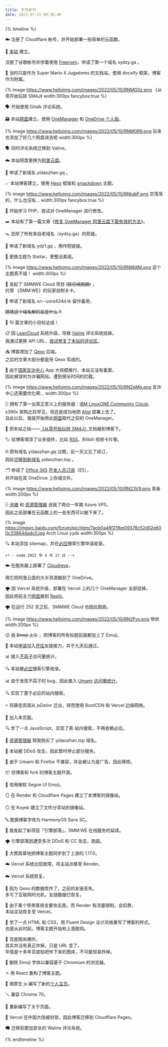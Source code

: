 ```yaml
---
title: 岁月史书
date: 2023-07-31 09:36:40
---
```


{% timeline %}

<!-- node 2020 年 10 月 ? 日 -->

☁️ 注册了 Cloudflare 帐号，并开始部署一些简单的云函数。

<!-- node 2020 年 11 月 ? 日 -->

🎉 [本站](https://web.archive.org/web/20210901000000*/sm4j.sydzy.ga) 建立。

注册了谷歌帐号并学着使用 [Freenom](https://freenom.com)，申请了第一个域名 sydzy.ga 。

🍄 当时只是作为 Super Mario 4 Jugadores 的文档站，使用 docsify 框架，博客作为附属。

{% image https://www.helloimg.com/images/2022/05/10/RNMG0z.png 《从零开始玩转&nbsp;SM4J》 width:300px fancybox:true %}

<!-- node 2020 年 12 月 25 日 -->

🗣️ 开始使用 Gitalk 评论系统。

<!-- node 2021 年 2 月 ? 日 -->

🗃️ 本站[网盘](https://pan.yidaozhan.top)建立，使用 [OneManager](https://github.com/qkqpttgf/OneManager-php/) 和 [OneDrive 个人版](https://onedrive.live.com)。

{% image https://www.helloimg.com/images/2022/05/10/RNM0R6.png 后来也添加了好几个网盘进去呢 width:300px %}

🗣️ 同时评论系统迁移到 Valine。

<!-- node 2021 年 3 月 4 日 -->

☁️ 本站网盘更换为[阿里云盘](https://aliyundrive.com)。

<!-- node 2021 年 3 月 14 日 -->

🔗 申请了新域名 yidaozhan.gq 。

<!-- node 2021 年 4 月 9 日 -->

✅ 本站博客建立，使用 [Hexo](https://hexo.io) 框架和 [smackdown](https://github.com/smackgg/hexo-theme-smackdown) 主题。

{% image https://www.helloimg.com/images/2022/05/10/RNlubP.png 空荡荡的，什么也没有... width:300px fancybox:true %}

<!-- node 2021 年 4 月 10 日 -->

🐘 开始学习 PHP，尝试对 OneManager 进行修改。

✒️ 本站有了第一篇文章《[修复 OneManager 阿里云盘下载失效的方法](/2021/04/10/onemgr-fix-aliyundrive-token/)》。

<!-- node 2021 年 4 月 23 日 -->

🪤 去除了所有来自老域名（sydzy.ga）的死链。

🔗 申请了新域名 ydz1.gq ，用作短链接。

<!-- node 2021 年 5 月 30 日 -->

📰 更换主题为 Stellar，更整洁美观。

{% image https://www.helloimg.com/images/2022/05/10/RNMdlM.png 这个主题真不错！ width:300px %}

<!-- node 2021 年 6 月 1? 日 -->

🍄 发起了 SMMWE Cloud 项目 ~~(现已经跑路)~~ ，  
托管 《SMM:WE》的玩家自制关卡。

<!-- node 2021 年 8 月 19 日 -->

🔗 申请了新域名 xn--uora424d.tk 留作备用，

~~猜猜这个域名解码后是什么？~~

<!-- node 2021 年 12 月 11 日 -->

🎉 10 篇文章的小目标达成！

<!-- node 2021 年 12 月 19 日 -->

📋 因 [LeanCloud](https://leancloud.cn) 系统升级，导致 [Valine](https://valine.js.org) 评论系统挂掉。  
我通过更换 API URL，[尝试修复了本站的评论区](http://localhost:4000/2021/12/19/valine-fix/)。

<!-- node 2022 年 1 月 9 日 -->

📤 博客增加了 [Qexo](https://github.com/Qexo/Qexo) 后端。  
之后的文章大部分都是用 Qexo 写成的。

<!-- node 2022 年 2 月 9 日 -->

💢 由于[国家反诈中心](https://www.miit.gov.cn/) App 大规模推行，本站又没有备案，  
因此被误判为诈骗网站，遭到很长时间的拦截。

{% image https://www.helloimg.com/images/2022/05/10/RN2qMg.png 反诈中心还需要优化啊... width:300px %}

<!-- node 2022 年 2 月 15 日 -->

🗄️ 拥有了第一台真正意义上的服务器：[IBM LinuxONE Community Cloud](https://linuxone.cloud.marist.edu)。  
s390x 架构比较罕见，但还是成功地把 [Alist](https://github.com/Xhofe/Alist) 部署上去了。  
自此以后，我就开始用此[网盘](https://file.yidaozhan.top)取代之前的 OneManager。

<!-- node 2022 年 2 月 27 日 -->

🍄 把本站之始——[《从零开始玩转 SM4J》](/wiki/sm4j/)文档搬到博客下。

🏷️ 给博客增添了众多插件，比如 [RSS](/atom.xml)、Bilibili 视频卡片等。

<!-- node 2022 年 3 月 15 日 -->

⛓️ 原有域名 yidaozhan.gq 过期，前一天又忘了续订，  
因此[切换到新域名](http://localhost:4000/2022/03/15/new-domain/) yidaozhan.top 。

<!-- node 2022 年 3 月 ? 日 -->

🗂️ 申请了 [Office 365](https://office.com) [开发人员订阅](https://developer.microsoft.com/zh-cn/microsoft-365/profile)（E5），  
并开始在其 OneDrive 上存储文件。

{% image https://www.helloimg.com/images/2022/05/10/RN23V9.png 真香 width:200px %}

<!-- node 2022 年 4 月 23 日 -->

🗄️ [池塘](https://blog.chitang.tech) 和 [资源管理器](https://zyglq.cn) 送我了两台一年期 Azure VPS，  
因此之前部署在云函数上的一些东西可以搬下来了。

{% image https://imgsrc.baidu.com/forum/pic/item/7acb0a46f21fbe09376c52d02e600c338644adc0.jpg Arch&nbsp;Linux&nbsp;yyds width:300px %}

🔍 本站添加 sitemap，并在[必应](https://cn.bing.com)搜索引擎申请收录。  

	<!-- node 2022 年 4 月 2? 日 -->

☁️ 在服务器上部署了 [Cloudreve](https://cloudreve.org)，

用它把阿里云盘的大半资源搬到了 OneDrive。

<!-- node 2022 年 4 月 29 日 -->

🌪 因 Vercel 系统升级，部署在 Vercel 上的几个 OneManager 全部挂掉，  
因此把前主力[网盘](https://pan.yidaozhan.top)搬到 [Replit](https://replit.com)。

🌪 在运行 252 天之后，SMMWE Cloud 也因此跑路。

{% image https://www.helloimg.com/images/2022/05/10/RN2Fyv.png 惨状 width:200px %}

<!-- node 2022 年 4 月 30 日 -->

😉 我 ~~Emoji 上头~~ ，把博客的所有标题前面都加上了 Emoji。

<!-- node 2022 年 5 月 1 日 -->

🚆 本站[申请](https://github.com/travellings-link/travellings/issues/965)加入[开往](https://travellings.link)友链接力，并于九天后通过。

📊 接入[不蒜子](https://busuanzi.ibruce.info)访问量统计。

<!-- node 2022 年 5 月 ? 日 -->

🔍 本站被[必应](https://cn.bing.com)搜索引擎收录。

<!-- node 2022 年 5 月 9 日 -->

📊 由于发现不蒜子的 bug，因此接入 [Umami](https://umami.is) [访问量统计](https://analytics.yidaozhan.top)。

🔍 实现了基于必应的站内搜索。

⚡ 将静态资源从 jsDelivr 迁出，转而使用 BootCDN 和 Vercel 边缘网络。

<!-- node 2022 年 5 月 10 日 -->

📜 加入本页面。

🔍 学了一点 JavaScript，实现了真·站内搜索，不再依赖必应。

<!-- node 2022 年 6 月 26 日 -->

🔗 [资源管理器](https://zyglq.cn) 帮我购买了 yidaozhan.top 域名。

<!--node 2022 年 8 月 3 日 -->

🔫 本站被 DDoS 攻击，因此暂时停止部分服务。

<!--node 2022 年 8 月 12 日 -->

🦊 由于 Umami 和 Firefox 不兼容，并会被认为是广告，因此移除。

📦 将博客和 fork 的博客主题开源。

🤪 改用微软 Segoe UI Emoji。

<!--node 2022 年 8 月 26 日 -->

🪞 在 Render 和 Cloudflare Pages 建立了本博客的镜像站。

🪞 在 Koyeb 建立了文件分享站的镜像站。

<!--node 2022 年 8 月 30 日 -->

🔤 更换博客字体为 HarmonyOS Sans SC。

<!--node 2022 年 10 月 1 日 -->

🍄 我发起了新项目「引擎部落」，SMM:WE 在线服务的延续。

<!--node 2022 年 11 月 5 日 -->

🌪 引擎部落因遭受多次 DDoS 和 CC 攻击，跑路。

<!--node 2022 年 11 月 28 日 -->

📝 大费周章地把博客主题同步到了上游的 1.17.0。

<!--node 2022 年 11 月 30 日 -->

☁️ Vercel 系统出现故障，将主站点移至 Render。

<!--node 2022 年 11 月 30 日 -->

☁️ Vercel 系统恢复。

<!--node 2022 年 12 月 2 日 -->

🔗 因为 Qexo 的数据库炸了，之前的友链丢失。  
多亏了互联网时光机，友链数据已恢复。

<!--node 2022 年 12 月 12 日 -->

🔫 由于某个带黑客扬言要攻击我，而 Render 有流量限制，会扣费，  
本站主站恢复至 Vercel。

<!--node 2022 年 12 月 23 日 -->

💠 学了一点 HTML 和 CSS，用 Fluent Design 设计风格重写了博客的样式。  
也是从此时起，博客主题开始和上游脱钩。

<!--node 2023 年 2 月 16 日 -->

🤯 百度图床爆炸。  
其实并没有真正炸掉，只是 URL 变了。  
毕竟是十多年百度贴吧传下来的图床，不可能轻易炸掉。

<!--node 2023 年 3 月 11 日 -->

🤪 删除 Emoji 字体以兼容基于 Chromium 的浏览器。

⚛️ 用 React 重构了博客主题。

<!--node 2023 年 4 月 11 日 -->

🏡 用原生 js 编写了新的[个人主页](https://yidaozhan.top)。

<!--node 2023 年 4 月 28 日 -->

🪛 兼容 Chrome 70。

<!--node 2023 年 7 月 31 日 -->

🤗 重新编写了关于页面。

<!--node 2023 年 10 月 1 日 -->

🧱 Vercel 在中国大陆被封锁，因此博客迁移到 Cloudflare Pages。

<!--node 2023 年 10 月 10 日 -->

🗨️ 迁移到更加安全的 Waline 评论系统。

{% endtimeline %}
